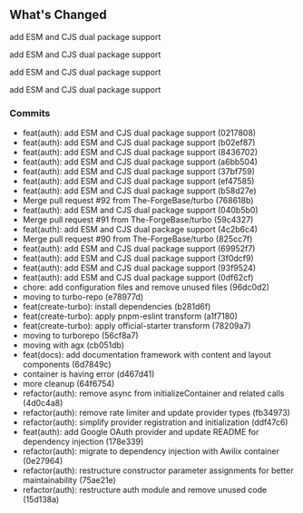 ## What's Changed


add ESM and CJS dual package support


add ESM and CJS dual package support


add ESM and CJS dual package support

add ESM and CJS dual package support

### Commits
* feat(auth): add ESM and CJS dual package support (0217808)
* feat(auth): add ESM and CJS dual package support (b02ef87)
* feat(auth): add ESM and CJS dual package support (8436702)
* feat(auth): add ESM and CJS dual package support (a6bb504)
* feat(auth): add ESM and CJS dual package support (37bf759)
* feat(auth): add ESM and CJS dual package support (ef47585)
* feat(auth): add ESM and CJS dual package support (b58d27e)
* Merge pull request #92 from The-ForgeBase/turbo (768618b)
* feat(auth): add ESM and CJS dual package support (040b5b0)
* Merge pull request #91 from The-ForgeBase/turbo (59c4327)
* feat(auth): add ESM and CJS dual package support (4c2b6c4)
* Merge pull request #90 from The-ForgeBase/turbo (825cc7f)
* feat(auth): add ESM and CJS dual package support (69952f7)
* feat(auth): add ESM and CJS dual package support (3f0dcf9)
* feat(auth): add ESM and CJS dual package support (93f9524)
* feat(auth): add ESM and CJS dual package support (0df62cf)
* chore: add configuration files and remove unused files (96dc0d2)
* moving to turbo-repo (e78977d)
* feat(create-turbo): install dependencies (b281d6f)
* feat(create-turbo): apply pnpm-eslint transform (a1f7180)
* feat(create-turbo): apply official-starter transform (78209a7)
* moving to turborepo (56cf8a7)
* moving with agx (cb051db)
* feat(docs): add documentation framework with content and layout components (6d7849c)
* container is having error (d467d41)
* more cleanup (64f6754)
* refactor(auth): remove async from initializeContainer and related calls (4d0c4a8)
* refactor(auth): remove rate limiter and update provider types (fb34973)
* refactor(auth): simplify provider registration and initialization (ddf47c6)
* feat(auth): add Google OAuth provider and update README for dependency injection (178e339)
* refactor(auth): migrate to dependency injection with Awilix container (0e27964)
* refactor(auth): restructure constructor parameter assignments for better maintainability (75ae21e)
* refactor(auth): restructure auth module and remove unused code (15d138a)